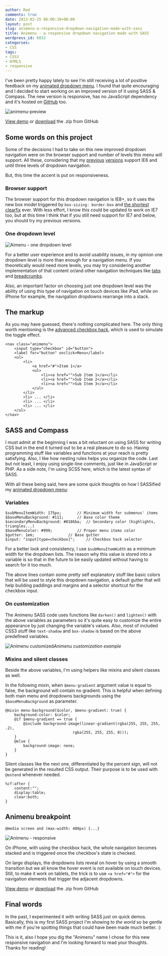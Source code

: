 ```yaml
---
author: Red
comments: true
date: 2013-02-25 06:00:10+00:00
layout: post
slug: animenu-a-responsive-dropdown-navigation-made-with-sass
title: Animenu - a responsive dropdown navigation made with SASS
wordpress_id: 6032
categories:
- CSS
tags:
- CSS3
- HTML5
- responsive
---
```


I've been pretty happy lately to see I'm still receiving a lot of positive feedback on my [animated dropdown menu](http://www.red-team-design.com/css3-animated-dropdown-menu). I found that quite encouraging and I decided to start working on an improved version of it using SASS & Compass. The new version is responsive, has no JavaScript dependency and it's hosted on [GitHub](https://github.com/catalinred/Animenu) too.

![animenu-preview](http://www.red-team-design.com/wp-content/uploads/2013/02/animenu-preview.png)

<!-- more -->





[View demo](http://www.red-team-design.com/wp-content/uploads/2013/02/animenu-demo.html)
or [download](https://github.com/catalinred/Animenu) the .zip from GitHub







## Some words on this project



Some of the decisions I had to take on this new improved dropdown navigation were on the browser support and number of levels this menu will support. All these, considering that my [previous](http://www.red-team-design.com/css3-dropdown-menu) [versions](http://www.red-team-design.com/css3-animated-dropdown-menu) support IE6 and until three levels of dropdown navigation.

But, this time the accent is put on responsiveness.



### Browser support



The browser support for this dropdown navigation is IE8+, so it uses the new box model triggered by `box-sizing: border-box` and [the shortest clearfix](http://www.css-101.org/articles/clearfix/latest-new-clearfix-so-far.php) ever. With less effort, I know this could be updated to work on IE7 too, but at this time I think that if you still need support for IE7 and below, you should try my previous versions.



### One dropdown level



![Aimenu - one dropdown level](http://www.red-team-design.com/wp-content/uploads/2013/02/one-dropdown-level.png)

For a better user experience and to avoid usability issues, in my opinion one dropdown level is more than enough for a navigation menu. If you theoretically would need more levels, you may try considering another implementation of that content or/and other navigation techniques like [tabs](http://www.red-team-design.com/google-play-minimal-tabs-with-css3-jquery) and [breadcrumbs](http://www.red-team-design.com/css3-breadcrumbs).

Also, an important factor on choosing just one dropdown level was the ability of using this type of navigation on touch devices like iPad, while on iPhone for example, the navigation dropdowns rearrange into a stack.



## The markup


As you may have guessed, there's nothing complicated here. The only thing worth mentioning is the [advanced checkbox hack](http://timpietrusky.com/advanced-checkbox-hack), which is used to simulate the toggle effect.


    
    
    <nav class="animenu">	
        <input type="checkbox" id="button">
        <label for="button" onclick>Menu</label>
    	<ul>
    		<li>
    			<a href="#">Item 1</a>
    			<ul>
    				<li><a href="">Sub Item 1</a></li>
    				<li><a href="">Sub Item 2</a></li>
    				<li><a href="">Sub Item 3</a></li>
    			</ul>
    		</li>
    		<li> ... </li>
    		<li> ... </li>
    		<li> ... </li>
    	</ul>
    </nav>
    





## SASS and Compass


I must admit at the beginning I was a bit reluctant on using SASS for writing CSS but in the end it turned out to be a real pleasure to do so. Having programming stuff like variables and functions at your reach is pretty satisfying. Also, I like how nesting rules helps you organize the code. Last but not least, I enjoy using single-line comments, just like in JavaScript or PHP. As a side note, I'm using SCSS here, which is the latest syntax of SASS.

With all these being said, here are some quick thoughts on how I SASSified my [animated dropdown menu](http://www.red-team-design.com/css3-animated-dropdown-menu):



### Variables




    
    
    $subMenuItemWidth: 175px;		// Minimum width for submenus' items
    $baseMenuBackground: #111;		// Base color theme
    $secondaryMenuBackground: #0186ba;	// Secondary color (highlights, triangles...)
    $baseMenuColor: #999;			// Proper menu items color
    $gutter: 1em;				// Base gutter
    $input: "input[type=checkbox]";  	// Checkbox hack selector
    



For a better look and consistency, I use `$subMenuItemWidth` as a minimum width for the dropdown lists. The reason why this value is stored into a variable is so that in the future to be easily updated without having to search for it too much.

The above lines contain some pretty self explanatory stuff like basic colors that will be used to style this dropdown navigation, a default gutter that will help building paddings and margins and a selector shortcut for the checkbox input.



### On customization


The Animenu SASS code uses functions like `darken()` and `lighten()` with the above variables as parameters so it's quite easy to customize the entire appearance by just changing the variable's values. Also, most of included CSS3 stuff like `text-shadow` and `box-shadow` is based on the above predefined variables.

![Animenu customized](http://www.red-team-design.com/wp-content/uploads/2013/02/animenu-customized.png)_Animenu customization example_



### Mixins and silent classes



Beside the above variables, I'm using helpers like mixins and silent classes as well.

In the following mixin, when `$menu-gradient` argument value is equal to false, the background will contain no gradient. This is helpful when defining both main menu and dropdowns backgrounds using the `$baseMenuBackground` as parameter.

    
    
    @mixin menu-background($color, $menu-gradient: true) {
    	background-color: $color;
    	@if $menu-gradient == true {
    		@include background-image(linear-gradient(rgba(255, 255, 255, .2),
    							  rgba(255, 255, 255, 0)));
    	}
    	@else {
    		background-image: none;
    	}	
    }
    



Silent classes like the next one, differentiated by the percent sign, will not be generated in the resulted CSS output. Their purpose is to be used with `@extend` whenever needed.


    
    
    %cf:after {
    	content:"";
    	display:table;
    	clear:both;		
    }
    





## Animenu breakpoint



`@media screen and (max-width: 480px) {...}`

![Animenu - responsive ](http://www.red-team-design.com/wp-content/uploads/2013/02/animenu-responsive.png)

On iPhone, with using the checkbox hack, the whole navigation becomes stacked and is triggered once the checkbox's state is checked.

On large displays, the dropdowns lists reveal on hover by using a smooth transition but we all know the hover event is not available on touch devices. Still, to make it work on tablets, the trick is to use `<a href="#">` for the navigation elements that trigger the adjacent dropdowns.




[View demo](http://www.red-team-design.com/wp-content/uploads/2013/02/animenu-demo.html)
or [download](https://github.com/catalinred/Animenu) the .zip from GitHub






## Final words



In the past, I experimented it with writing SASS just on quick demos. Basically, this is my first SASS project I'm showing _to the world_ so be gentle with me if you're spotting things that could have been made much better. :)

This is it, also I hope you dig the "Animenu" name I chose for this new responsive navigation and I'm looking forward to read your thoughts. Thanks for reading!
